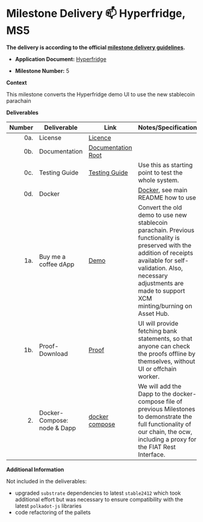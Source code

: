 # Milestone Delivery :mailbox: Hyperfridge, MS5

**The delivery is according to the official [milestone delivery guidelines](https://github.com/w3f/Grants-Program/blob/master/docs/Support%20Docs/milestone-deliverables-guidelines.md).**

* **Application Document:** [Hyperfridge](https://github.com/w3f/Grants-Program/blob/master/applications/hyperfridge.md)

* **Milestone Number:** 5

**Context**

This milestone converts the Hyperfridge demo UI to use the new stablecoin parachain

**Deliverables**

| Number | Deliverable | Link | Notes/Specification |
| -----: | ----------- | ------ | ------------- |
| 0a. | License | [Licence](https://github.com/element36-io/ocw-ebics/blob/main/LICENSE) |  |
| 0b. | Documentation | [Documentation Root](https://github.com/element36-io/ocw-ebics/blob/main/README.md) |  |
| 0c. | Testing Guide | [Testing Guide](https://github.com/element36-io/ocw-ebics/blob/main/INSTRUCTIONS.md) | Use this as starting point to test the whole system.  |
| 0d. | Docker |  | [Docker](https://hub.docker.com/r/e36io/ebics-ocw/tags), see main README how to use |
| 1a. | Buy me a coffee dApp | [Demo](https://github.com/element36-io/ocw-ebics/tree/main/ebics-demo) | Convert the old demo to use new stablecoin parachain. Previous functionality is preserved with the addition of receipts available for self-validation. Also, necessary adjustments are made to support XCM minting/burning on Asset Hub. |
| 1b. | Proof-Download | [Proof](https://github.com/element36-io/ocw-ebics/blob/main/ebics-demo/src/ProofDownload.js) | UI will provide fetching bank statements, so that anyone can check the proofs offline by themselves, without UI or offchain worker. |
| 2. | Docker-Compose: node & Dapp | [docker compose](https://github.com/element36-io/ocw-ebics/blob/main/docker-compose-test.yml) | We will add the Dapp to the docker-compose file of previous Milestones to demonstrate the full functionality of our chain, the ocw, including a proxy for the FIAT Rest Interface. |

**Additional Information**

Not included in the deliverables:

- upgraded `substrate` dependencies to latest `stable2412` which took additional effort but was necessary to ensure compatibility with the latest `polkadot-js` libraries
- code refactoring of the pallets
